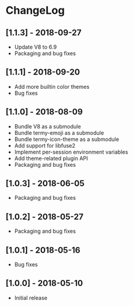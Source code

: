 # ChangeLog

## [1.1.3] - 2018-09-27

- Update V8 to 6.9
- Packaging and bug fixes

## [1.1.1] - 2018-09-20

- Add more builtin color themes
- Bug fixes

## [1.1.0] - 2018-08-09

- Bundle V8 as a submodule
- Bundle termy-emoji as a submodule
- Bundle termy-icon-theme as a submodule
- Add support for libfuse2
- Implement per-session environment variables
- Add theme-related plugin API
- Packaging and bug fixes

## [1.0.3] - 2018-06-05

- Packaging and bug fixes

## [1.0.2] - 2018-05-27

- Packaging and bug fixes

## [1.0.1] - 2018-05-16

- Bug fixes

## [1.0.0] - 2018-05-10

- Initial release
